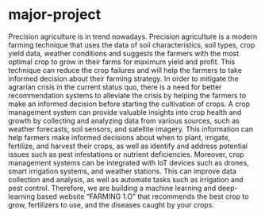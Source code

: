 # major-project
Precision agriculture is in trend nowadays. Precision agriculture is a modern farming technique that
uses the data of soil characteristics, soil types, crop yield data, weather conditions and suggests the
farmers with the most optimal crop to grow in their farms for maximum yield and profit. This
technique can reduce the crop failures and will help the farmers to take informed decision about
their farming strategy. In order to mitigate the agrarian crisis in the current status quo, there is a
need for better recommendation systems to alleviate the crisis by helping the farmers to make an
informed decision before starting the cultivation of crops. A crop management system can provide
valuable insights into crop health and growth by collecting and analyzing data from various
sources, such as weather forecasts, soil sensors, and satellite imagery. This information can help
farmers make informed decisions about when to plant, irrigate, fertilize, and harvest their crops, as
well as identify and address potential issues such as pest infestations or nutrient deficiencies.
Moreover, crop management systems can be integrated with IoT devices such as drones, smart
irrigation systems, and weather stations. This can improve data collection and analysis, as well as
automate tasks such as irrigation and pest control. Therefore, we are building a machine learning
and deep-learning based website “FARMING 1.O” that recommends the best crop to grow,
fertilizers to use, and the diseases caught by your crops. 
